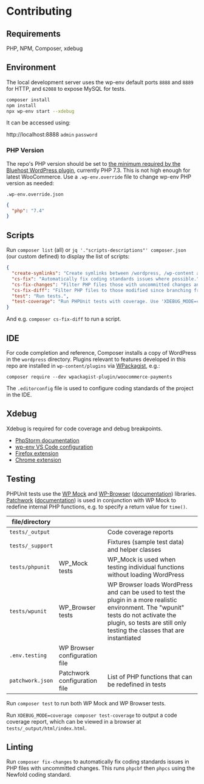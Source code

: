 # Contributing

## Requirements

PHP, NPM, Composer, xdebug

## Environment

The local development server uses the wp-env default ports `8888` and `8889` for HTTP, and `62088` to expose MySQL for tests.

```bash
composer install
npm install
npx wp-env start --xdebug
```

It can be accessed using:

http://localhost:8888 `admin` `password`

### PHP Version

The repo's PHP version should be set to [the minimum required by the Bluehost WordPress plugin](https://github.com/newfold-labs/wp-plugin-bluehost/blob/main/bluehost-wordpress-plugin.php#L17), currently PHP 7.3. This is not high enough for latest WooCommerce. Use a `.wp-env.override` file to change wp-env PHP version as needed:

`.wp-env.override.json`
```json
{
  "php": "7.4"
}
```

## Scripts

Run `composer list` (all) or `jq '."scripts-descriptions"' composer.json` (our custom defined) to display the list of scripts:

<!-- TODO: autogenerate this table with a GitHub Actions workflow -->

```json
{
  "create-symlinks": "Create symlinks between /wordpress, /wp-content and the root plugin for convenience.",
  "cs-fix": "Automatically fix coding standards issues where possible.",
  "cs-fix-changes": "Filter PHP files those with uncommitted changes and automatically fix coding standards issues where possible.",
  "cs-fix-diff": "Filter PHP files to those modified since branching from main and automatically fix coding standards issues where possible.",
  "test": "Run tests.",
  "test-coverage": "Run PHPUnit tests with coverage. Use 'XDEBUG_MODE=coverage composer test-coverage' to run, 'open ./tests/_output/html/index.html' to view."
}
```

And e.g. `composer cs-fix-diff` to run a script.

## IDE

For code completion and reference, Composer installs a copy of WordPress in the `wordpress` directory. Plugins relevant to features developed in this repo are installed in `wp-content/plugins` via [WPackagist](https://wpackagist.org/), e.g.:

`composer require --dev wpackagist-plugin/woocommerce-payments`

The `.editorconfig` file is used to configure coding standards of the project in the IDE.

## Xdebug

Xdebug is required for code coverage and debug breakpoints.

* [PhpStorm documentation](https://www.jetbrains.com/help/phpstorm/configuring-xdebug.html)
* [wp-env VS Code configuration](https://developer.wordpress.org/block-editor/reference-guides/packages/packages-env/#xdebug-ide-support)
* [Firefox extension](https://addons.mozilla.org/en-US/firefox/addon/xdebug-helper-for-firefox/)
* [Chrome extension](https://chromewebstore.google.com/detail/xdebug-chrome-extension/oiofkammbajfehgpleginfomeppgnglk)

## Testing

PHPUnit tests use the [WP Mock](https://github.com/10up/wp_mock) and [WP-Browser](https://github.com/lucatume/wp-browser) ([documentation](https://wpbrowser.wptestkit.dev/)) libraries. [Patchwork](https://github.com/antecedent/patchwork) ([documentation](https://antecedent.github.io/patchwork/)) is used in conjunction with WP Mock to redefine internal PHP functions, e.g. to specify a return value for `time()`.

| file/directory   |                               |                                                                                                                                                                                                                 |
|------------------|-------------------------------|-----------------------------------------------------------------------------------------------------------------------------------------------------------------------------------------------------------------|
| `tests/_output`  |                               | Code coverage reports                                                                                                                                                                                           |
| `tests/_support` |                               | Fixtures (sample test data) and helper classes                                                                                                                                                                  |
| `tests/phpunit`  | WP_Mock tests                 | WP_Mock is used when testing individual functions without loading WordPress                                                                                                                                     |
| `tests/wpunit`   | WP_Browser tests              | WP Browser loads WordPress and can be used to test the plugin in a more realistic environment. The "wpunit" tests do not activate the plugin, so tests are still only testing the classes that are instantiated |
| `.env.testing`   | WP Browser configuration file |                                                                                                                                                                                                                 |
| `patchwork.json` | Patchwork configuration file  | List of PHP functions that can be redefined in tests                                                                                                                                                            |

Run `composer test` to run both WP Mock and WP Browser tests.

Run `XDEBUG_MODE=coverage composer test-coverage` to output a code coverage report, which can be viewed in a browser at `tests/_output/html/index.html`.

## Linting

Run `composer fix-changes` to automatically fix coding standards issues in PHP files with uncommitted changes. This runs `phpcbf` then `phpcs` using the Newfold coding standard.

<!-- TODO:  ## GitHub Actions -->

